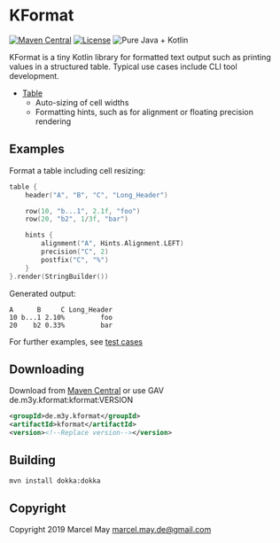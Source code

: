 # KFormat

[![Maven Central](https://maven-badges.herokuapp.com/maven-central/de.m3y.kformat/kformat/badge.svg)](https://maven-badges.herokuapp.com/maven-central/de.m3y.kformat/kformat)
[![License](https://img.shields.io/badge/License-Apache%202.0-blue.svg)](http://www.apache.org/licenses/LICENSE-2.0.html)
![Pure Java + Kotlin](https://img.shields.io/badge/100%25-java%2bkotlin-orange.svg)

KFormat is a tiny Kotlin library for formatted text output such as printing values in a structured table.
Typical use cases include CLI tool development.

* [Table](src/main/kotlin/de/m3y/kformat/Table.kt)
  * Auto-sizing of cell widths
  * Formatting hints, such as for alignment or floating precision rendering

## Examples

Format a table including cell resizing:
```kotlin
table {
    header("A", "B", "C", "Long_Header")

    row(10, "b...1", 2.1f, "foo")
    row(20, "b2", 1/3f, "bar")

    hints {
        alignment("A", Hints.Alignment.LEFT)
        precision("C", 2)
        postfix("C", "%")
    }
}.render(StringBuilder())
```
Generated output:
```
A      B     C Long_Header
10 b...1 2.10%         foo
20    b2 0.33%         bar
```
For further examples, see [test cases](src/test/kotlin/TableTest.kt)
## Downloading
Download from [Maven Central](https://search.maven.org/search?q=g:de.m3y.kformat%20AND%20a:kformat) or use GAV de.m3y.kformat:kformat:VERSION

```xml
<groupId>de.m3y.kformat</groupId>
<artifactId>kformat</artifactId>
<version><!--Replace version--></version>
```

## Building
```bash
mvn install dokka:dokka
```
## Copyright

Copyright 2019 Marcel May <marcel.may.de@gmail.com>
